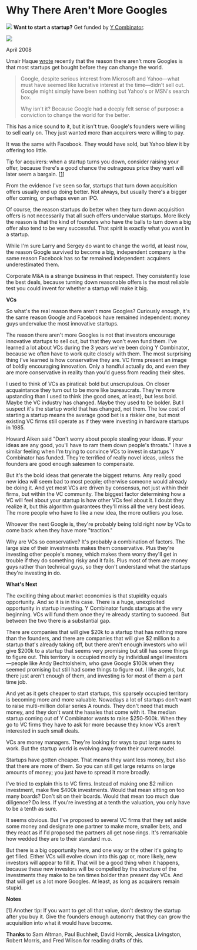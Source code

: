 # Why There Aren't More Googles


![](http://www.virtumundo.com/images/spacer.gif)
**Want to start a startup?** Get funded by
[Y Combinator](http://ycombinator.com/apply.html).

  
![](http://www.virtumundo.com/images/spacer.gif)


April 2008  
  
Umair Haque 
[wrote](http://discussionleader.hbsp.com/haque/2008/04/i_agree_and_i.html) recently that the reason there aren't more Googles is
that most startups get bought before they can change the world.

> 
>  Google, despite serious interest from Microsoft and Yahoo—what
>  must have seemed like lucrative interest at the time—didn't
>  sell out. Google might simply have been nothing but Yahoo's or
>  MSN's search box.  
>   
> Why isn't it? Because Google had a deeply felt sense of purpose:
>  a conviction to change the world for the better.
> 


This has a nice sound to it, but it isn't true. 
Google's founders were willing to sell early on.
They just wanted more than acquirers were willing to pay.  
  
It was the same with Facebook. They would have sold, but Yahoo blew it 
by offering too little.  
  
Tip for acquirers: when a startup turns you down, consider raising
your offer, because there's a good chance the outrageous price they 
want will later seem a bargain. 
[[1](#f1n)]  
  
From the evidence I've seen so far,
startups that turn down acquisition offers usually end up doing better. 
Not always, but usually there's a bigger offer coming, or
perhaps even an IPO.  
  
Of course, the reason startups do better when they turn down
acquisition offers is not necessarily that all such offers undervalue
startups. More likely the reason is that the kind of founders who
have the balls to turn down a big offer also tend to be very
successful. That spirit is exactly what you want in a startup.  
  
While I'm sure Larry and Sergey do want to change the world, at
least now, the reason Google survived to become a big, independent
company is the same reason Facebook has so far remained independent:
acquirers underestimated them.  
  
Corporate M&A is a strange business in that respect. They consistently
lose the best deals, because turning down reasonable offers is the
most reliable test you could invent for whether a startup will make
it big.  
  
**VCs**  
  
So what's the real reason there aren't more Googles? Curiously
enough, it's the same reason Google and Facebook have remained
independent: money guys undervalue the most innovative startups.  
  
The reason there aren't more Googles is not that investors encourage
innovative startups to sell out, but that they won't even fund them.
I've learned a lot about VCs during the 3 years we've been doing Y
Combinator, because we often have to work quite closely with them.
The most surprising thing I've learned is how conservative they
are. VC firms present an image of boldly encouraging innovation.
Only a handful actually do, and even they are more conservative in
reality than you'd guess from reading their sites.  
  
I used to think of VCs as piratical: bold but unscrupulous. On
closer acquaintance they turn out to be more like bureaucrats.
They're more upstanding than I used to think (the good ones, at
least), but less bold. Maybe the VC industry has changed. Maybe
they used to be bolder. 
But I suspect it's the startup world that has
changed, not them. The low cost of starting a startup means the
average good bet is a riskier one, but most existing VC firms still
operate as if they were investing in hardware startups in 1985.  
  
Howard Aiken said "Don't worry about people stealing your ideas.
If your ideas are any good, you'll have to ram them down people's
throats." I have a similar feeling when I'm trying to convince VCs
to invest in startups Y Combinator has funded. They're terrified
of really novel ideas, unless the founders are good enough salesmen
to compensate.  
  
But it's the bold ideas that generate the biggest returns. Any
really good new idea will seem bad to most people; otherwise someone
would already be doing it. And
yet most VCs are driven by consensus, not just within their firms,
but within the VC community. The biggest factor determining how a
VC will feel about your startup is how other VCs feel about it. I
doubt they realize it, but this algorithm guarantees they'll miss
all the very best ideas. The more people who have to like a new
idea, the more outliers you lose.  
  
Whoever the next Google is, they're probably being told right now
by VCs to come back when they have more "traction."  
  
Why are VCs so conservative? It's probably a combination of factors.
The large size of their investments makes them conservative.
Plus they're investing other people's money, which makes
them worry they'll get in trouble if they do something risky and
it fails. Plus most of them are money guys rather than technical
guys, so they don't understand what the startups they're investing
in do.  
  
**What's Next**  
  
The exciting thing about market economies is that stupidity equals
opportunity. And so it is in this case. There is a huge, unexploited
opportunity in startup investing. Y Combinator funds startups at
the very beginning. VCs will fund them once they're already starting
to succeed. But between the two there is a substantial gap.  
  
There are companies that will give $20k to a startup that has nothing
more than the founders, and there are companies that will give $2
million to a startup that's already taking off,
but there aren't enough investors who will give $200k to a startup
that seems very promising but still has some things to figure out.
This territory is occupied mostly by
individual angel investors—people like Andy Bechtolsheim, who
gave Google $100k when they seemed promising but still had some
things to figure out. I like angels, but there just aren't enough
of them, and investing is for most of them a part time job.  
  
And yet as it gets cheaper to start startups, this sparsely occupied
territory is becoming more and more valuable. Nowadays a lot of
startups don't want to raise multi-million dollar series A rounds.
They don't need that much money, and they don't want the hassles
that come with it. The median startup coming out of Y Combinator
wants to raise $250-500k. When they go to VC firms they have to
ask for more because they know VCs aren't interested in such small
deals.  
  
VCs are money managers. They're looking for ways to put large sums
to work. But the startup world is evolving away from their current
model.  
  
Startups have gotten cheaper. That means they want less money, but
also that there are more of them. So you can still get large returns
on large amounts of money; you just have to spread it more broadly.  
  
I've tried to explain this to VC firms. Instead of making one $2
million investment, make five $400k investments. Would that mean
sitting on too many boards? Don't sit on their boards. Would that
mean too much due diligence? Do less. If you're investing at a
tenth the valuation, you only have to be a tenth as sure.  
  
It seems obvious. But I've proposed to several VC firms that they
set aside some money and designate one partner to make more, smaller
bets, and they react as if I'd proposed the partners all get nose
rings. It's remarkable how wedded they are to their standard m.o.  
  
But there is a big opportunity here, and one way or the other it's
going to get filled. Either VCs will evolve down into this gap or,
more likely, new investors will appear to fill it. That will be a
good thing when it happens, because these new investors will be
compelled by the structure of the investments they make to be ten
times bolder than present day VCs. And that will get us a lot more
Googles. At least, as long as acquirers remain stupid.  
  
  
  
  
  

**Notes**  
  
[1]
Another tip: If you want to get all that value, don't destroy the
startup after you buy it. Give the founders enough autonomy that
they can grow the acquisition into what it would have become.  
  
**Thanks** to Sam Altman, Paul Buchheit, David Hornik, Jessica 
Livingston, Robert Morris, and Fred Wilson for reading drafts of this.  
  


